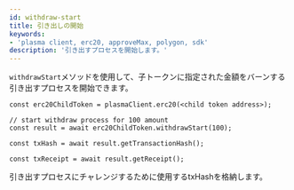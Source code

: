 ```yaml
---
id: withdraw-start
title: 引き出しの開始
keywords:
- 'plasma client, erc20, approveMax, polygon, sdk'
description: '引き出すプロセスを開始します。'
---
```


`withdrawStart`メソッドを使用して、子トークンに指定された金額をバーンする引き出すプロセスを開始できます。

```
const erc20ChildToken = plasmaClient.erc20(<child token address>);

// start withdraw process for 100 amount
const result = await erc20ChildToken.withdrawStart(100);

const txHash = await result.getTransactionHash();

const txReceipt = await result.getReceipt();

```

引き出すプロセスにチャレンジするために使用するtxHashを格納します。
